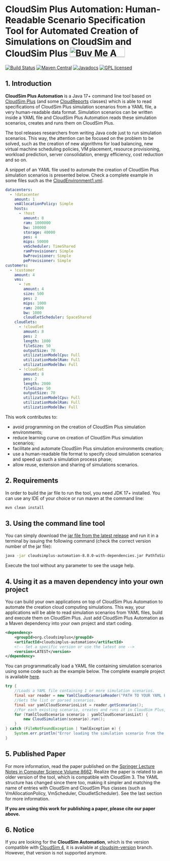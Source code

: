 # CloudSim Plus Automation: Human-Readable Scenario Specification Tool for Automated Creation of Simulations on CloudSim and CloudSim Plus <a href="https://buymeacoff.ee/manoelcampos" target="_blank"><img src="https://www.buymeacoffee.com/assets/img/custom_images/orange_img.png" alt="Buy Me A Coffee" style="height: 30px !important;width: 174px !important;box-shadow: 0px 3px 2px 0px rgba(190, 190, 190, 0.5) !important;-webkit-box-shadow: 0px 3px 2px 0px rgba(190, 190, 190, 0.5) !important;" ></a>

[![Build Status](https://github.com/manoelcampos/cloudsim-plus-automation/actions/workflows/maven.yml/badge.svg)](https://github.com/manoelcampos/cloudsim-plus-automation/actions/workflows/maven.yml) [![Maven Central](https://img.shields.io/maven-central/v/org.cloudsimplus/cloudsim-plus-automation.svg?label=Maven%20Central)](https://search.maven.org/search?q=g:%22org.cloudsimplus%22%20AND%20a:%22cloudsim-plus-automation%22) [![Javadocs](https://www.javadoc.io/badge/org.cloudsimplus/cloudsim-plus-automation.svg)](https://www.javadoc.io/doc/org.cloudsimplus/cloudsim-plus-automation) [![GPL licensed](https://img.shields.io/badge/license-GPL-blue.svg)](http://www.gnu.org/licenses/gpl-3.0)

## 1. Introduction

**CloudSim Plus Automation** is a Java 17+ command line tool based on [CloudSim Plus](https://cloudsimplus.org) 
(and some [CloudReports](https://github.com/thiagotts/CloudReports) classes) 
which is able to read specifications of CloudSim Plus simulation scenarios from a YAML file, 
a very human-readable data format. 
Simulation scenarios can be written inside a YAML file and CloudSim Plus Automation reads these simulation scenarios, creates and runs them on CloudSim Plus.  

The tool releases researchers from writing Java code just to run simulation scenarios. 
This way, the attention can be focused on the problem to be solved, such as the creation of new algorithms for load balancing, 
new virtual machine scheduling policies, VM placement, resource provisioning, workload prediction, server consolidation, 
energy efficiency, cost reduction and so on. 

A snippet of an YAML file used to automate the creation of CloudSim Plus simulation scenarios is presented below. 
Check a complete example in some files such as the [CloudEnvironment1.yml](CloudEnvironment1.yml).

```yml
datacenters:
  - !datacenter
    amount: 1
    vmAllocationPolicy: Simple
    hosts:
      - !host
        amount: 8
        ram: 1000000
        bw: 100000
        storage: 40000
        pes: 4
        mips: 50000
        vmScheduler: TimeShared
        ramProvisioner: Simple
        bwProvisioner: Simple
        peProvisioner: Simple
customers:
  - !customer
    amount: 4
    vms:
      - !vm
        amount: 4
        size: 500
        pes: 2
        mips: 1000
        ram: 2000
        bw: 1000
        cloudletScheduler: SpaceShared
    cloudlets:
      - !cloudlet
        amount: 8
        pes: 2
        length: 1000
        fileSize: 50
        outputSize: 70
        utilizationModelCpu: Full
        utilizationModelRam: Full
        utilizationModelBw: Full
      - !cloudlet
        amount: 8
        pes: 2
        length: 2000
        fileSize: 50
        outputSize: 70
        utilizationModelCpu: Full
        utilizationModelRam: Full
        utilizationModelBw: Full
```

This work contributes to:

- avoid programming on the creation of CloudSim Plus simulation environments;
- reduce learning curve on creation of CloudSim Plus simulation scenarios;
- facilitate and automate CloudSim Plus simulation environments creation;
- use a human-readable file format to specify cloud simulation scenarios and speed up such a simulation process phase;
- allow reuse, extension and sharing of simulations scenarios.

## 2. Requirements

In order to build the jar file to run the tool, you need JDK 17+ installed.
You can use any IDE of your choice or run maven at the command line:

```bash
mvn clean install
```

## 3. Using the command line tool 

You can simply download the [jar file from the latest release](https://github.com/cloudsimplus/cloudsimplus-automation/releases/latest) and run it in a terminal
by issuing the following command (check the correct version number of the jar file):

```bash
java -jar cloudsimplus-automation-8.0.0-with-dependencies.jar PathToSimulationScenario.yml
```

Execute the tool without any parameter to see the usage help.

## 4. Using it as a maven dependency into your own project

You can build your own applications on top of CloudSim Plus Automation to automate the creation cloud computing simulations.
This way, your applications will be able to read simulation scenarios from YAML files, build and execute them on CloudSim Plus.
Just add CloudSim Plus Automation as a Maven dependency into your own project and start coding. 

```xml
<dependency>
    <groupId>org.cloudsimplus</groupId>
    <artifactId>cloudsimplus-automation</artifactId>
    <!-- Set a specific version or use the latest one -->
    <version>LATEST</version>
</dependency>
```

You can programmatically load a YAML file containing simulation scenarios using some code such as the example below.
The complete example project is available [here](example).

```java
try {
    //Loads a YAML file containing 1 or more simulation scenarios.
    final var reader = new YamlCloudScenarioReader("PATH TO YOUR YAML FILE");
    //Gets the list or parsed scenarios.
    final var yamlCloudScenariosList = reader.getScenarios();
    //For each existing scenario, creates and runs it in CloudSim Plus, printing results.
    for (YamlCloudScenario scenario : yamlCloudScenariosList) {
        new CloudSimulation(scenario).run();
    }
} catch (FileNotFoundException | YamlException e) {
    System.err.println("Error loading the simulation scenario from the YAML file: "+e.getMessage());
}
```

## 5. Published Paper

For more information, read the paper published on the [Springer Lecture Notes in Computer Science Volume 8662](https://doi.org/10.1007/978-3-319-11167-4_34). Realize the paper is related to an older version of the tool, which is compatible with CloudSim 3. 
The YAML structure has changed since there too, making it simpler and matching the name of entries with CloudSim and CloudSim Plus classes (such as VmAllocationPolicy, VmScheduler, CloudletScheduler). See the last section for more information.

**If you are using this work for publishing a paper, please cite our paper above.**

## 6. Notice

If you are looking for the **CloudSim Automation**, 
which is the version compatible with [CloudSim 4](https://github.com/Cloudslab/cloudsim), 
it is available at [cloudsim-version](https://github.com/cloudsimplus/cloudsimplus-automation/tree/cloudsim-version) branch. 
However, that version is not supported anymore.
